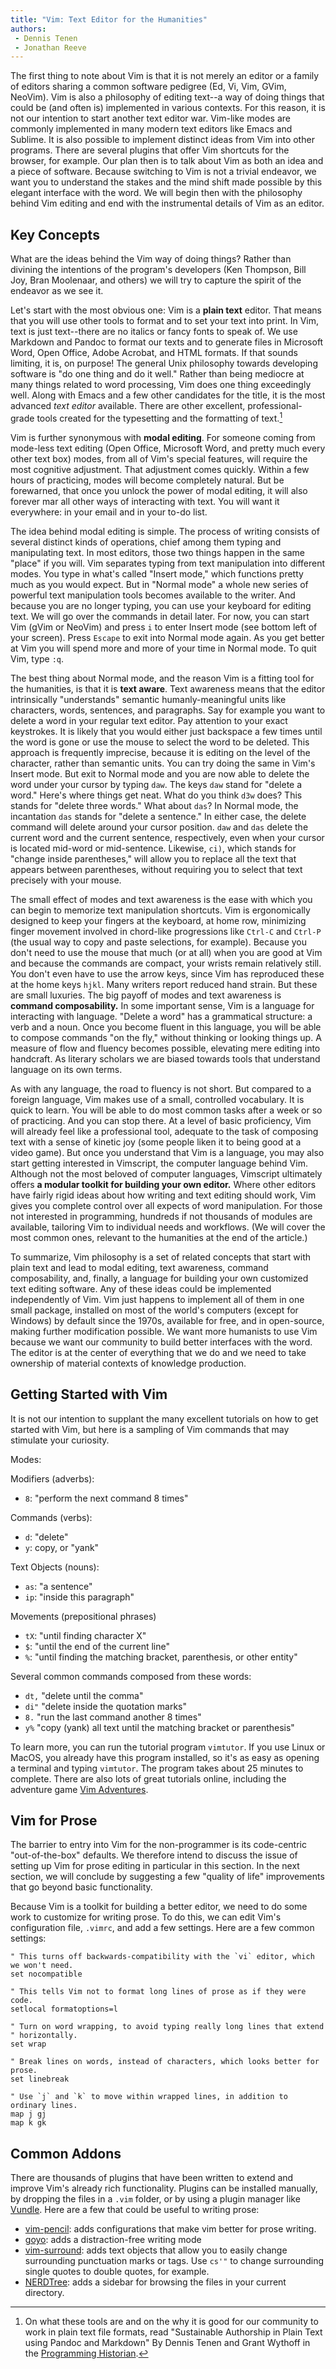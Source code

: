 ```yaml
---
title: "Vim: Text Editor for the Humanities"
authors:
 - Dennis Tenen
 - Jonathan Reeve
---
```


The first thing to note about Vim is that it is not merely an editor or a
family of editors sharing a common software pedigree (Ed, Vi, Vim, GVim,
NeoVim). Vim is also a philosophy of editing text--a way of doing things that
could be (and often is) implemented in various contexts. For this reason, it is
not our intention to start another text editor war. Vim-like modes are commonly
implemented in many modern text editors like Emacs and Sublime. It is also
possible to implement distinct ideas from Vim into other programs. There are
several plugins that offer Vim shortcuts for the browser, for example. Our plan
then is to talk about Vim as both an idea and a piece of software. Because
switching to Vim is not a trivial endeavor, we want you to understand the
stakes and the mind shift made possible by this elegant interface with the
word. We will begin then with the philosophy behind Vim editing and end with
the instrumental details of Vim as an editor.

## Key Concepts

What are the ideas behind the Vim way of doing things? Rather than divining the
intentions of the program's developers (Ken Thompson, Bill Joy, Bran Moolenaar,
and others) we will try to capture the spirit of the endeavor as we see it.

Let's start with the most obvious one: Vim is a **plain text** editor. That
means that you will use other tools to format and to set your text into print.
In Vim, text is just text--there are no italics or fancy fonts to speak of. We
use Markdown and Pandoc to format our texts and to generate files in Microsoft
Word, Open Office, Adobe Acrobat, and HTML formats. If that sounds limiting, it
is, on purpose! The general Unix philosophy towards developing software is "do
one thing and do it well." Rather than being mediocre at many things related to
word processing, Vim does one thing exceedingly well. Along with Emacs and a
few other candidates for the title, it is the most advanced *text editor*
available. There are other excellent, professional-grade tools created for the
typesetting and the formatting of text.[^ln-plain]

[^ln-plain]: On what these tools are and on the why it is good for our
community to work in plain text file formats, read "Sustainable Authorship in
Plain Text using Pandoc and Markdown" By Dennis Tenen and Grant Wythoff
in the [Programming
Historian](http://programminghistorian.org/lessons/sustainable-authorship-in-plain-text-using-pandoc-and-markdown).

Vim is further synonymous with **modal editing**. For someone coming from
mode-less text editing (Open Office, Microsoft Word, and pretty much every
other text box) modes, from all of Vim's special features, will require the
most cognitive adjustment. That adjustment comes quickly. Within a few hours of
practicing, modes will become completely natural. But be forewarned, that once
you unlock the power of modal editing, it will also forever mar all other ways
of interacting with text. You will want it everywhere: in your email and in
your to-do list.

The idea behind modal editing is simple. The process of writing consists of
several distinct kinds of operations, chief among them typing and manipulating
text. In most editors, those two things happen in the same "place" if you will.
Vim separates typing from text manipulation into different modes. You type in
what's called "Insert mode," which functions pretty much as you would expect.
But in "Normal mode" a whole new series of powerful text manipulation tools
becomes available to the writer. And because you are no longer typing, you can
use your keyboard for editing text. We will go over the commands in detail
later. For now, you can start Vim (gVim or NeoVim) and press `i` to enter
Insert mode (see bottom left of your screen). Press `Escape` to exit into
Normal mode again. As you get better at Vim you will spend more and more of
your time in Normal mode. To quit Vim, type `:q`.  

The best thing about Normal mode, and the reason Vim is a fitting tool for the
humanities, is that it is **text aware**. Text awareness means that the editor
intrinsically "understands" semantic humanly-meaningful units like characters,
words, sentences, and paragraphs. Say for example you want to delete a word in
your regular text editor. Pay attention to your exact keystrokes. It is likely
that you would either just backspace a few times until the word is gone or use
the mouse to select the word to be deleted. This approach is frequently
imprecise, because it is editing on the level of the character, rather than
semantic units. You can try doing the same in Vim's Insert mode. But exit to
Normal mode and you are now able to delete the word under your cursor by typing
`daw`. The keys `daw` stand for "delete a word." Here's where things get neat.
What do you think `d3w` does? This stands for "delete three words." What about
`das`?  In Normal mode, the incantation `das` stands for "delete a sentence."
In either case, the delete command will delete around your cursor position.
`daw` and `das` delete the current word and the current sentence, respectively,
even when your cursor is located mid-word or mid-sentence. Likewise, `ci)`,
which  stands for "change inside parentheses," will allow you to replace all
the text that appears between parentheses, without requiring you to select that
text precisely with your mouse.

The small effect of modes and text awareness is the ease with which you can
begin to memorize text manipulation shortcuts. Vim is ergonomically designed to
keep your fingers at the keyboard, at home row, minimizing finger movement
involved in chord-like progressions like `Ctrl-C` and `Ctrl-P` (the usual way
to copy and paste selections, for example). Because you don't need to use the
mouse that much (or at all) when you are good at Vim and because the commands
are compact, your wrists remain relatively still. You don't even have to use
the arrow keys, since Vim has reproduced these at the home keys `hjkl`.  Many
writers report reduced hand strain. But these are small luxuries. The big
payoff of modes and text awareness is **command composability.** In some
important sense, Vim is a language for interacting with language. "Delete a
word" has a grammatical structure: a verb and a noun. Once you become fluent in
this language, you will be able to compose commands "on the fly," without
thinking or looking things up. A measure of flow and fluency becomes possible,
elevating mere editing into handcraft. As literary scholars we are biased
towards tools that understand language on its own terms.

As with any language, the road to fluency is not short. But compared to a
foreign language, Vim makes use of a small, controlled vocabulary. It is quick
to learn. You will be able to do most common tasks after a week or so of
practicing. And you can stop there. At a level of basic proficiency, Vim will
already feel like a professional tool, adequate to the task of composing text
with a sense of kinetic joy (some people liken it to being good at a video
game). But once you understand that Vim is a language, you may also start
getting interested in Vimscript, the computer language behind Vim. Although not
the most beloved of computer languages, Vimscript ultimately offers **a modular
toolkit for building your own editor.** Where other editors have fairly rigid
ideas about how writing and text editing should work, Vim gives you complete
control over all expects of word manipulation. For those not interested in
programming, hundreds if not thousands of modules are available, tailoring Vim
to individual needs and workflows. (We will cover the most common ones,
relevant to the humanities at the end of the article.)

To summarize, Vim philosophy is a set of related concepts that start with plain
text and lead to modal editing, text awareness, command composability, and,
finally, a language for building your own customized text editing software. Any
of these ideas could be implemented independently of Vim. Vim just happens to
implement all of them in one small package, installed on most of the world's
computers (except for Windows) by default since the 1970s, available for free,
and in open-source, making further modification possible. We want more
humanists to use Vim because we want our community to build better interfaces
with the word. The editor is at the center of everything that we do and we need
to take ownership of material contexts of knowledge production.

## Getting Started with Vim

It is not our intention to supplant the many excellent tutorials on how to get
started with Vim, but here is a sampling of Vim commands that may stimulate
your curiosity.  

Modes:

Modifiers (adverbs): 

 * `8`: "perform the next command 8 times"  

Commands (verbs):
 
 * `d`: "delete" 
 * `y`: copy, or "yank"

Text Objects (nouns):
 
 * `as`: "a sentence" 
 * `ip`: "inside this paragraph" 

Movements (prepositional phrases)
 * `tX`: "until finding character X" 
 * `$`: "until the end of the current line" 
 * `%`: "until finding the matching bracket, parenthesis, or other entity" 

Several common commands composed from these words: 

 * `dt,` "delete until the comma" 
 * `di"` "delete inside the quotation marks"  
 * `8.` "run the last command another 8 times" 
 * `y%` "copy (yank) all text until the matching bracket or parenthesis" 

To learn more, you can run the tutorial program `vimtutor`. If you use Linux or
MacOS, you already have this program installed, so it's as easy as opening a
terminal and typing `vimtutor`. The program takes about 25 minutes to complete.
There are also lots of great tutorials online, including the adventure game
[Vim Adventures](http://vim-adventures.com/). 

## Vim for Prose

The barrier to entry into Vim for the non-programmer is its code-centric
"out-of-the-box" defaults. We therefore intend to discuss the issue of
setting up Vim for prose editing in particular in this section. In the next
section, we will conclude by suggesting a few "quality of life" improvements
that go beyond basic functionality.

Because Vim is a toolkit for building a better editor, we need to do some work
to customize for writing prose. To do this, we can edit Vim's configuration
file, `.vimrc`, and add a few settings. Here are a few common settings:

```vimscript
" This turns off backwards-compatibility with the `vi` editor, which we won't need. 
set nocompatible

" This tells Vim not to format long lines of prose as if they were code.
setlocal formatoptions=l 

" Turn on word wrapping, to avoid typing really long lines that extend
" horizontally.  
set wrap

" Break lines on words, instead of characters, which looks better for prose. 
set linebreak

" Use `j` and `k` to move within wrapped lines, in addition to ordinary lines. 
map j gj
map k gk
```

## Common Addons

There are thousands of plugins that have been written to extend and improve
Vim's already rich functionality. Plugins can be installed manually, by
dropping the files in a `.vim` folder, or by using a plugin manager like
[Vundle](https://github.com/gmarik/Vundle.vim). Here are a few that could be
useful to writing prose:  

 * [vim-pencil](https://github.com/reedes/vim-pencil): adds configurations that make vim
   better for prose writing.  
 * [goyo](https://github.com/junegunn/goyo.vim): adds a distraction-free writing mode
 * [vim-surround](https://github.com/tpope/vim-surround): adds text objects that
   allow you to easily change surrounding punctuation marks or tags. Use `cs'"`
   to change surrounding single quotes to double quotes, for example. 
 * [NERDTree](https://github.com/scrooloose/nerdtree): adds a sidebar for 
   browsing the files in your current directory.   
